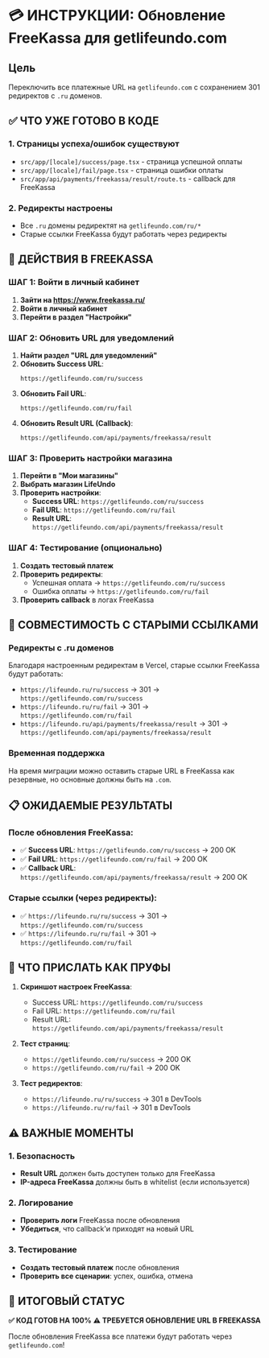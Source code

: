 # 💳 ИНСТРУКЦИИ: Обновление FreeKassa для getlifeundo.com

## Цель
Переключить все платежные URL на `getlifeundo.com` с сохранением 301 редиректов с `.ru` доменов.

## ✅ ЧТО УЖЕ ГОТОВО В КОДЕ

### 1. Страницы успеха/ошибок существуют
- `src/app/[locale]/success/page.tsx` - страница успешной оплаты
- `src/app/[locale]/fail/page.tsx` - страница ошибки оплаты
- `src/app/api/payments/freekassa/result/route.ts` - callback для FreeKassa

### 2. Редиректы настроены
- Все `.ru` домены редиректят на `getlifeundo.com/ru/*`
- Старые ссылки FreeKassa будут работать через редиректы

## 🎯 ДЕЙСТВИЯ В FREEKASSA

### ШАГ 1: Войти в личный кабинет
1. **Зайти на https://www.freekassa.ru/**
2. **Войти в личный кабинет**
3. **Перейти в раздел "Настройки"**

### ШАГ 2: Обновить URL для уведомлений
1. **Найти раздел "URL для уведомлений"**
2. **Обновить Success URL**:
   ```
   https://getlifeundo.com/ru/success
   ```
3. **Обновить Fail URL**:
   ```
   https://getlifeundo.com/ru/fail
   ```
4. **Обновить Result URL (Callback)**:
   ```
   https://getlifeundo.com/api/payments/freekassa/result
   ```

### ШАГ 3: Проверить настройки магазина
1. **Перейти в "Мои магазины"**
2. **Выбрать магазин LifeUndo**
3. **Проверить настройки**:
   - **Success URL**: `https://getlifeundo.com/ru/success`
   - **Fail URL**: `https://getlifeundo.com/ru/fail`
   - **Result URL**: `https://getlifeundo.com/api/payments/freekassa/result`

### ШАГ 4: Тестирование (опционально)
1. **Создать тестовый платеж**
2. **Проверить редиректы**:
   - Успешная оплата → `https://getlifeundo.com/ru/success`
   - Ошибка оплаты → `https://getlifeundo.com/ru/fail`
3. **Проверить callback** в логах FreeKassa

## 🔄 СОВМЕСТИМОСТЬ С СТАРЫМИ ССЫЛКАМИ

### Редиректы с .ru доменов
Благодаря настроенным редиректам в Vercel, старые ссылки FreeKassa будут работать:

- `https://lifeundo.ru/ru/success` → 301 → `https://getlifeundo.com/ru/success`
- `https://lifeundo.ru/ru/fail` → 301 → `https://getlifeundo.com/ru/fail`
- `https://lifeundo.ru/api/payments/freekassa/result` → 301 → `https://getlifeundo.com/api/payments/freekassa/result`

### Временная поддержка
На время миграции можно оставить старые URL в FreeKassa как резервные, но основные должны быть на `.com`.

## 📋 ОЖИДАЕМЫЕ РЕЗУЛЬТАТЫ

### После обновления FreeKassa:
- ✅ **Success URL**: `https://getlifeundo.com/ru/success` → 200 OK
- ✅ **Fail URL**: `https://getlifeundo.com/ru/fail` → 200 OK
- ✅ **Callback URL**: `https://getlifeundo.com/api/payments/freekassa/result` → 200 OK

### Старые ссылки (через редиректы):
- ✅ `https://lifeundo.ru/ru/success` → 301 → `https://getlifeundo.com/ru/success`
- ✅ `https://lifeundo.ru/ru/fail` → 301 → `https://getlifeundo.com/ru/fail`

## 📸 ЧТО ПРИСЛАТЬ КАК ПРУФЫ

1. **Скриншот настроек FreeKassa**:
   - Success URL: `https://getlifeundo.com/ru/success`
   - Fail URL: `https://getlifeundo.com/ru/fail`
   - Result URL: `https://getlifeundo.com/api/payments/freekassa/result`

2. **Тест страниц**:
   - `https://getlifeundo.com/ru/success` → 200 OK
   - `https://getlifeundo.com/ru/fail` → 200 OK

3. **Тест редиректов**:
   - `https://lifeundo.ru/ru/success` → 301 в DevTools
   - `https://lifeundo.ru/ru/fail` → 301 в DevTools

## ⚠️ ВАЖНЫЕ МОМЕНТЫ

### 1. Безопасность
- **Result URL** должен быть доступен только для FreeKassa
- **IP-адреса FreeKassa** должны быть в whitelist (если используется)

### 2. Логирование
- **Проверить логи** FreeKassa после обновления
- **Убедиться**, что callback'и приходят на новый URL

### 3. Тестирование
- **Создать тестовый платеж** после обновления
- **Проверить все сценарии**: успех, ошибка, отмена

## 🎯 ИТОГОВЫЙ СТАТУС

**✅ КОД ГОТОВ НА 100%**
**⚠️ ТРЕБУЕТСЯ ОБНОВЛЕНИЕ URL В FREEKASSA**

После обновления FreeKassa все платежи будут работать через `getlifeundo.com`!
